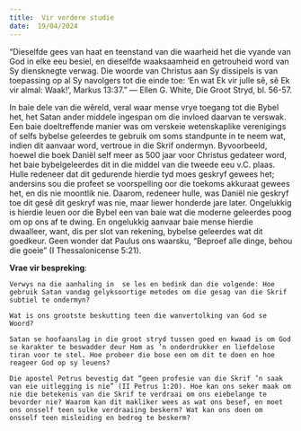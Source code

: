 ```yaml
---
title:  Vir verdere studie
date:  19/04/2024
---
```


“Dieselfde gees van haat en teenstand van die waarheid het die vyande van God in elke eeu besiel, en dieselfde waaksaamheid en getrouheid word van Sy diensknegte verwag. Die woorde van Christus aan Sy dissipels is van toepassing op al Sy navolgers tot die einde toe: ‘En wat Ek vir julle sê, sê Ek vir almal: Waak!’, Markus 13:37.” — Ellen G. White, Die Groot Stryd, bl. 56-57.

In baie dele van die wêreld, veral waar mense vrye toegang tot die Bybel het, het Satan ander middele ingespan om die invloed daarvan te verswak. Een baie doeltreffende manier was om verskeie wetenskaplike verenigings of selfs bybelse geleerdes te gebruik om soms standpunte in te neem wat, indien dit aanvaar word, vertroue in die Skrif ondermyn. Byvoorbeeld, hoewel die boek Daniël self meer as 500 jaar voor Christus gedateer word, het baie bybelgeleerdes dit in die middel van die tweede eeu v.C. plaas. Hulle redeneer dat dit gedurende hierdie tyd moes geskryf gewees het; andersins sou die profeet se voorspelling oor die toekoms akkuraat gewees het, en dis nie moontlik nie. Daarom, redeneer hulle, was Daniël nie geskryf toe dit gesê dit geskryf was nie, maar liewer honderde jare later. Ongelukkig is hierdie leuen oor die Bybel een van baie wat die moderne geleerdes poog om op ons af te dwing. En ongelukkig aanvaar baie mense hierdie dwaalleer, want, dis per slot van rekening, bybelse geleerdes wat dit goedkeur.  Geen wonder dat Paulus ons waarsku, “Beproef alle dinge, behou die goeie” (I Thessalonicense 5:21).

**Vrae vir bespreking**:

`Verwys na die aanhaling in  se les en bedink dan die volgende: Hoe gebruik Satan vandag gelyksoortige metodes om die gesag van die Skrif subtiel te ondermyn?`

`Wat is ons grootste beskutting teen die wanvertolking van God se Woord?`

`Satan se hoofaanslag in die groot stryd tussen goed en kwaad is om God se karakter te beswadder deur Hom as ’n onderdrukker en liefdelose tiran voor te stel. Hoe probeer die bose een om dit te doen en hoe reageer God op sy leuens?`

`Die apostel Petrus bevestig dat “geen profesie van die Skrif ’n saak van eie uitlegging is nie” (II Petrus 1:20). Hoe kan ons seker maak om nie die betekenis van die Skrif te verdraai om ons eiebelange te bevorder nie? Waarom kan dit makliker wees as wat ons besef, en moet ons onsself teen sulke verdraaiing beskerm? Wat kan ons doen om onsself teen misleiding en bedrog te beskerm?`